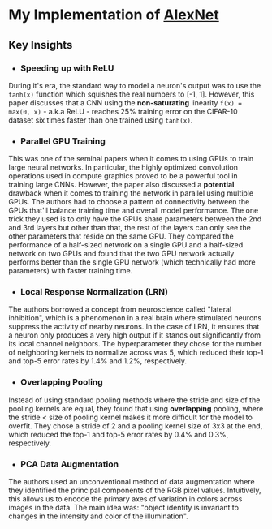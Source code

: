 # My Implementation of [AlexNet](https://proceedings.neurips.cc/paper_files/paper/2012/file/c399862d3b9d6b76c8436e924a68c45b-Paper.pdf)

## Key Insights
- ### Speeding up with ReLU
During it's era, the standard way to model a neuron's output was to use the `tanh(x)` function which squishes the real numbers to [-1, 1]. However, this paper discusses that a CNN using the **non-saturating** linearity `f(x) = max(0, x)` - a.k.a ReLU - reaches 25% training error on the CIFAR-10 dataset six times faster than one trained using `tanh(x)`.
- ### Parallel GPU Training
This was one of the seminal papers when it comes to using GPUs to train large neural networks. In particular, the highly optimized convolution operations used in compute graphics proved to be a powerful tool in training large CNNs. However, the paper also discussed a **potential** drawback when it comes to training the network in parallel using multiple GPUs. The authors had to choose a pattern of connectivity between the GPUs that'll balance training time and overall model performance. The one trick they used is to only have the GPUs share parameters between the 2nd and 3rd layers but other than that, the rest of the layers can only see the other parameters that reside on the same GPU. They compared the performance of a half-sized network on a single GPU and a half-sized network on two GPUs and found that the two GPU network actually performs better than the single GPU network (which technically had more parameters) with faster training time.
- ### Local Response Normalization (LRN)
The authors borrowed a concept from neuroscience called "lateral inhibition", which is a phenomenon in a real brain where stimulated neurons suppress the activity of nearby neurons. In the case of LRN, it ensures that a neuron only produces a very high output if it stands out significantly from its local channel neighbors. The hyperparameter they chose for the number of neighboring kernels to normalize across was 5, which reduced their top-1 and top-5 error rates by 1.4% and 1.2%, respectively.
- ### Overlapping Pooling
Instead of using standard pooling methods where the stride and size of the pooling kernels are equal, they found that using **overlapping** pooling, where the stride < size of pooling kernel makes it more difficult for the model to overfit. They chose a stride of 2 and a pooling kernel size of 3x3 at the end, which reduced the top-1 and top-5 error rates by 0.4% and 0.3%, respectively.
- ### PCA Data Augmentation
The authors used an unconventional method of data augmentation where they identified the principal components of the RGB pixel values. Intuitively, this allows us to encode the primary axes of variation in colors across images in the data. The main idea was: "object identity is invariant to changes in the intensity and color of the illumination".

